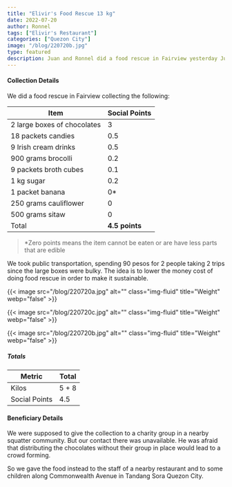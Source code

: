 ```yaml
---
title: "Elivir's Food Rescue 13 kg"
date: 2022-07-20
author: Ronnel
tags: ["Elivir's Restaurant"]
categories: ["Quezon City"]
image: "/blog/220720b.jpg"
type: featured
description: Juan and Ronnel did a food rescue in Fairview yesterday July 20
---
```



#### Collection Details

We did a food rescue in Fairview collecting the following:

Item | Social Points
--- | ---
2 large boxes of chocolates | 3
18 packets candies | 0.5
9 Irish cream drinks | 0.5
900 grams brocolli | 0.2
9 packets broth cubes | 0.1
1 kg sugar | 0.2
1 packet banana | 0*
250 grams cauliflower | 0
500 grams sitaw | 0
Total | **4.5 points**

<!-- > *The points are based on the most numerous item per box, for the ease of computation -->

> *Zero points means the item cannot be eaten or are have less parts that are edible




We took public transportation, spending 90 pesos for 2 people taking 2 trips since the large boxes were bulky. The idea is to lower the money cost of doing food rescue in order to make it sustainable.   


{{< image src="/blog/220720a.jpg" alt="" class="img-fluid" title="Weight" webp="false" >}}

{{< image src="/blog/220720c.jpg" alt="" class="img-fluid" title="Weight" webp="false" >}}

{{< image src="/blog/220720b.jpg" alt="" class="img-fluid" title="Weight" webp="false" >}}


##### Totals

Metric | Total
--- | ---
Kilos | 5 + 8
Social Points | 4.5


#### Beneficiary Details

We were supposed to give the collection to a charity group in a nearby squatter community. But our contact there was unavailable. He was afraid that distributing the chocolates without their group in place would lead to a crowd forming. 

So we gave the food instead to the staff of a nearby restaurant and to some children along Commonwealth Avenue in Tandang Sora Quezon City.  

